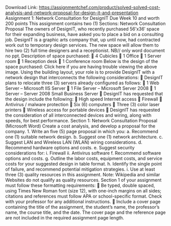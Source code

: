 Download Link: https://assignmentchef.com/product/solved-solved-cost-analysis-and-network-proposal-for-design-it-and-presentation
<br>
Assignment 1: Network Consultation for DesignIT Due Week 10 and worth 200 points This assignment contains two (1) Sections: Network Consultation Proposal The owners of DesignIT, who recently purchased 56’x36′ space for their expanding business, have asked you to place a bid on a consulting job. DesignIT is a graphic arts company that, up until now, had contracted work out to temporary design services. The new space will allow them to hire two (2) full time designers and a receptionist. NB// only word document no ppt. Description of space purchased:  4 Cubicles  1 Office  1 Server room  1 Reception desk  1 Conference room Below is the design of the space purchased: Click here if you are having trouble viewing the above image. Using the building layout, your role is to provide DesignIT with a network design that interconnects the following considerations:  DesignIT plans to relocate three (3) servers already configured as follows:  1 Web Server – Microsoft IIS Server  1 File Server – Microsoft Server 2008  1 Server – Server 2008 Small Business Server  DesignIT has requested that the design include the following:  High speed Internet access  Firewall  Antivirus / malware protection  Six (6) computers  Three (3) color laser printers  Wireless access for portable devices  DesignIT has requested the consideration of all interconnected devices and wiring, along with speeds, for best performance. Section 1: Network Consultation Proposal (Microsoft Word) Create a cost analysis, and develop a proposal for the company. 1. Write an five (5) page proposal in which you: a. Recommend one (1) suitable network design. b. Suggest one (1) network architecture. c. Suggest LAN and Wireless LAN (WLAN) wiring considerations. d. Recommend hardware options and costs. e. Suggest security considerations for: i. Firewall ii. Antivirus software f. Recommend software options and costs. g. Outline the labor costs, equipment costs, and service costs for your suggested design in table format. h. Identify the single point of failure, and recommend potential mitigation strategies. i. Use at least three (3) quality resources in this assignment. Note: Wikipedia and similar Websites do not qualify as quality resources. Section 1 of your assignment must follow these formatting requirements:  Be typed, double spaced, using Times New Roman font (size 12), with one-inch margins on all sides; citations and references must follow APA or school-specific format. Check with your professor for any additional instructions.  Include a cover page containing the title of the assignment, the student’s name, the professor’s name, the course title, and the date. The cover page and the reference page are not included in the required assignment page length.